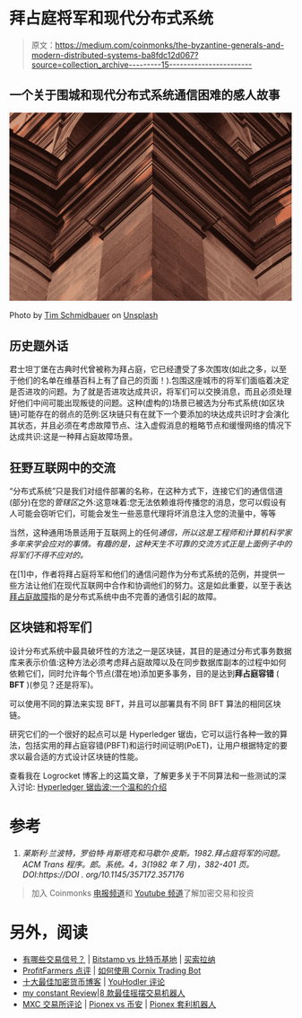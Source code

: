 # 拜占庭将军和现代分布式系统

> 原文：<https://medium.com/coinmonks/the-byzantine-generals-and-modern-distributed-systems-ba8fdc12d067?source=collection_archive---------15----------------------->

## 一个关于围城和现代分布式系统通信困难的感人故事

![](img/d505044739041842e06fbe1892c89fc0.png)

Photo by [Tim Schmidbauer](https://unsplash.com/@timschmidbauer?utm_source=medium&utm_medium=referral) on [Unsplash](https://unsplash.com?utm_source=medium&utm_medium=referral)

## 历史题外话

君士坦丁堡在古典时代曾被称为拜占庭，它已经遭受了多次围攻(如此之多，以至于他们的名单在维基百科上有了自己的页面！).包围这座城市的将军们面临着决定是否进攻的问题。为了就是否进攻达成共识，将军们可以交换消息，而且必须处理好他们中间可能出现叛徒的问题。这种(虚构的)场景已被选为分布式系统(如区块链)可能存在的弱点的范例:区块链只有在就下一个要添加的块达成共识时才会演化其状态，并且必须在考虑故障节点、注入虚假消息的粗略节点和缓慢网络的情况下达成共识:这是一种拜占庭故障场景。

## 狂野互联网中的交流

“分布式系统”只是我们对组件部署的名称，在这种方式下，连接它们的通信信道(部分)在您的*管辖区*之外:这意味着:您无法依赖谁将传播您的消息，您可以假设有人可能会窃听它们，可能会发生一些恶意代理将坏消息注入您的流量中，等等

当然，这种通用场景适用于互联网上的任何*通信，所以这是工程师和计算机科学家多年来学会应对的事情。有趣的是，这种天生不可靠的交流方式正是上面例子中的将军们不得不应对的。*

在[1]中，作者将拜占庭将军和他们的通信问题作为分布式系统的范例，并提供一些方法让他们在现代互联网中合作和协调他们的努力。这是如此重要，以至于表达[拜占庭故障](https://en.wikipedia.org/wiki/Byzantine_fault)指的是分布式系统中由不完善的通信引起的故障。

## 区块链和将军们

设计分布式系统中最具破坏性的方法之一是区块链，其目的是通过分布式事务数据库来表示价值:这种方法必须考虑拜占庭故障以及在同步数据库副本的过程中如何依赖它们，同时允许每个节点(潜在地)添加更多事务，目的是达到**拜占庭容错** ( **BFT** )(参见？还是将军)。

可以使用不同的算法来实现 BFT，并且可以部署具有不同 BFT 算法的相同区块链。

研究它们的一个很好的起点可以是 Hyperledger 锯齿，它可以运行各种一致的算法，包括实用的拜占庭容错(PBFT)和运行时间证明(PoET)，让用户根据特定的要求以最合适的方式设计区块链的性能。

查看我在 Logrocket 博客上的这篇文章，了解更多关于不同算法和一些测试的深入讨论: [Hyperledger 锯齿波:一个温和的介绍](https://blog.logrocket.com/hyperledger-sawtooth-introduction/)

# 参考

1.  *莱斯利·兰波特，罗伯特·肖斯塔克和马歇尔·皮斯。1982.拜占庭将军的问题。ACM Trans 程序。郎。系统。4，3(1982 年 7 月)，382-401 页。DOI:https://DOI . org/10.1145/357172.357176*

> 加入 Coinmonks [电报频道](https://t.me/coincodecap)和 [Youtube 频道](https://www.youtube.com/c/coinmonks/videos)了解加密交易和投资

# 另外，阅读

*   [有哪些交易信号？](https://coincodecap.com/trading-signal) | [Bitstamp vs 比特币基地](https://coincodecap.com/bitstamp-coinbase) | [买索拉纳](https://coincodecap.com/buy-solana)
*   [ProfitFarmers 点评](https://coincodecap.com/profitfarmers-review) | [如何使用 Cornix Trading Bot](https://coincodecap.com/cornix-trading-bot)
*   [十大最佳加密货币博客](https://coincodecap.com/best-cryptocurrency-blogs) | [YouHodler 评论](https://coincodecap.com/youhodler-review)
*   [my constant Review](https://coincodecap.com/myconstant-review)|[8 款最佳摇摆交易机器人](https://coincodecap.com/best-swing-trading-bots)
*   [MXC 交易所评论](/coinmonks/mxc-exchange-review-3af0ec1cba8c) | [Pionex vs 币安](https://coincodecap.com/pionex-vs-binance) | [Pionex 套利机器人](https://coincodecap.com/pionex-arbitrage-bot)